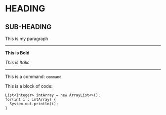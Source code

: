 HEADING
===

SUB-HEADING
---

This is my paragraph

---

**This is Bold**

*This is Italic*

---

This is a command: `command`

This is a block of code: 
```
List<Integer> intArray = new ArrayList<>();
for(int i : intArray) {
  System.out.println(i);
}
```
